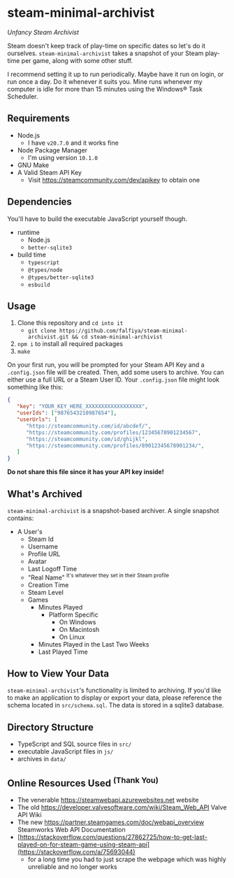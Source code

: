 # steam-minimal-archivist

*Unfancy Steam Archivist*

Steam doesn't keep track of play-time on specific dates so let's do it ourselves. `steam-minimal-archivist` takes a snapshot of your Steam play-time per game, along with some other stuff.

I recommend setting it up to run periodically. Maybe have it run on login, or run once a day. Do it whenever it suits you. Mine runs whenever my computer is idle for more than 15 minutes using the Windows® Task Scheduler.

## Requirements

- Node.js
   - I have `v20.7.0` and it works fine
- Node Package Manager
   - I'm using version `10.1.0`
- GNU Make
- A Valid Steam API Key
   - Visit https://steamcommunity.com/dev/apikey to obtain one

## Dependencies

You'll have to build the executable JavaScript yourself though.

- runtime
   - Node.js
   - `better-sqlite3`
- build time
   - `typescript`
   - `@types/node`
   - `@types/better-sqlite3`
   - `esbuild`

## Usage

1. Clone this repository and `cd into it`
   - `git clone https://github.com/falfiya/steam-minimal-archivist.git && cd steam-minimal-archivist`
2. `npm i` to install all required packages
3. `make`

On your first run, you will be prompted for your Steam API Key and a `.config.json` file will be created.
Then, add some users to archive.
You can either use a full URL or a Steam User ID.
Your `.config.json` file might look something like this:

```json
{
   "key": "YOUR_KEY_HERE_XXXXXXXXXXXXXXXXXX",
   "userIds": ["9876543210987654"],
   "userUrls": [
      "https://steamcommunity.com/id/abcdef/",
      "https://steamcommunity.com/profiles/12345678901234567",
      "https://steamcommunity.com/id/ghijkl",
      "https://steamcommunity.com/profiles/89012345678901234/",
   ]
}
```

**Do not share this file since it has your API key inside!**

## What's Archived

`steam-minimal-archivist` is a snapshot-based archiver. A single snapshot contains:

- A User's
   - Steam Id
   - Username
   - Profile URL
   - Avatar
   - Last Logoff Time
   - "Real Name" <sup>it's whatever they set in their Steam profile</sup>
   - Creation Time
   - Steam Level
   - Games
      - Minutes Played
         - Platform Specific
            - On Windows
            - On Macintosh
            - On Linux
      - Minutes Played in the Last Two Weeks
      - Last Played Time

## How to View Your Data

`steam-minimal-archivist`'s functionality is limited to archiving. If you'd like to make an application to display or export your data, please reference the schema located in `src/schema.sql`. The data is stored in a sqlite3 database.

## Directory Structure

- TypeScript and SQL source files in `src/`
- executable JavaScript files in `js/`
- archives in `data/`

<h2>Online Resources Used <sup>(Thank You)</sup></h2>

- The venerable https://steamwebapi.azurewebsites.net website
- The old https://developer.valvesoftware.com/wiki/Steam_Web_API Valve API Wiki
- The new https://partner.steamgames.com/doc/webapi_overview Steamworks Web API Documentation
- [https://stackoverflow.com/questions/27862725/how-to-get-last-played-on-for-steam-game-using-steam-api](https://stackoverflow.com/a/75693044)
   - for a long time you had to just scrape the webpage which was highly unreliable and no longer works
